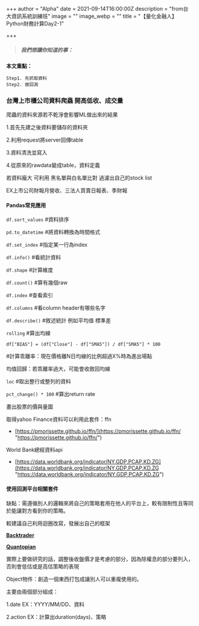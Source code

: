 +++
author = "Alpha"
date = 2021-09-14T16:00:00Z
description = "from台大資訊系統訓練班"
image = ""
image_webp = ""
title = "【量化金融人】Python財務計算Day2-1"

+++
> ##### **我們想讓你知道的事：**

**本文重點：**

    Step1. 先抓取資料
    Step2. 做回測

### 台灣上市櫃公司資料爬蟲 開高低收、成交量

爬蟲的資料來源若不乾淨會影響ML做出來的結果

1\.首先先建之後資料要儲存的資料夾

2\.利用request將server回傳table

3\.資料清洗並寫入

4\.從原來的rawdata變成table，資料定義

若資料龐大 可利用 黑名單與白名單比對 過濾出自己的stock list

EX上市公司財報月營收、三法人買賣日報表、季財報

#### Pandas常見應用

`df.sort_values`  #資料排序

`pd.to_datetime`  #將資料轉換為時間格式

`df.set_index`  #指定某一行為index

`df.info()`  #看統計資料

`df.shape`  #計算維度

`df.count()`  #算有幾個raw

`df.index`  #查看索引

`df.columns`  #看column header有哪些名字

`df.describe()`  #敘述統計 例如平均值 標準差

`rolling`  #算出均線

`df["BIAS"] = (df["Close"] - df["SMA5"]) / df["SMA5"] * 100`

\#計算乖離率：現在價格離N日均線的比例超過X%時為進出場點

均值回歸：若乖離率過大，可能會收斂回均線

`loc` #取出整行或整列的資料

`pct_change() * 100`  #算出return rate

畫出股票的價與量圖

取得yahoo Finance資料可以利用此套件：ffn

* [https://pmorissette.github.io/ffn/](https://pmorissette.github.io/ffn/ "https://pmorissette.github.io/ffn/")

World Bank總經資料api

* [https://data.worldbank.org/indicator/NY.GDP.PCAP.KD.ZG](https://data.worldbank.org/indicator/NY.GDP.PCAP.KD.ZG "https://data.worldbank.org/indicator/NY.GDP.PCAP.KD.ZG")

#### 使用回測平台相關套件

缺點：需遵循別人的邏輯來將自己的策略套用在他人的平台上，較有限制性且等同於能讓對方看到你的策略。

較建議自己利用迴圈改寫，發展出自己的框架

[**Backtrader**](https://www.backtrader.com/ "Backtrader")

[**Quantopian**](https://github.com/quantopian)

實際上要做研究的話，調整後收盤價才是考慮的部分，因為除權息的部分要列入，否則會低估或是高估策略的表現

Object物件：創造一個東西打包成讓別人可以重複使用的。

主要由兩個部分組成：

1\.date  EX：YYYY/MM/DD、資料

2\.action EX：計算出duration(days)、策略